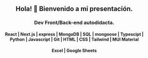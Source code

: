 <div>
  <h2 align='center'> Hola! 👋 Bienvenido a mi presentación.</h2>
  <h3 align='center'> Dev Front/Back-end autodidacta.</h3> 
  <h4 align='center'> React | Next.js | express | MongoDB | SQL | mongoose | Typescipt | Python | Javascript | Git | HTML | CSS | Tailwind | MUI Material </h4>
  <h4 align='center'> Excel | Google Sheets
</div>
